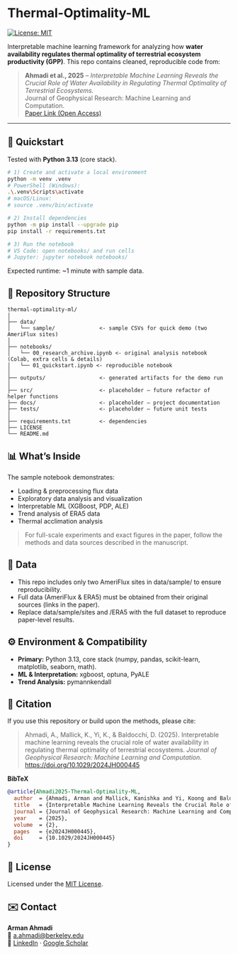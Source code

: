 # Thermal-Optimality-ML

[![License: MIT](https://img.shields.io/badge/License-MIT-yellow.svg)](LICENSE)

Interpretable machine learning framework for analyzing how **water availability regulates thermal optimality of terrestrial ecosystem productivity (GPP)**. This repo contains cleaned, reproducible code from:

> **Ahmadi et al., 2025** – *Interpretable Machine Learning Reveals the Crucial Role of Water Availability in Regulating Thermal Optimality of Terrestrial Ecosystems.*  
> Journal of Geophysical Research: Machine Learning and Computation.  
> [Paper Link (Open Access)](https://doi.org/10.1029/2024JH000445)

---

## 🚀 Quickstart

Tested with **Python 3.13** (core stack).  

```bash
# 1) Create and activate a local environment
python -m venv .venv
# PowerShell (Windows):
.\.venv\Scripts\activate
# macOS/Linux:
# source .venv/bin/activate

# 2) Install dependencies
python -m pip install --upgrade pip
pip install -r requirements.txt

# 3) Run the notebook
# VS Code: open notebooks/ and run cells
# Jupyter: jupyter notebook notebooks/
```
Expected runtime: ~1 minute with sample data.


## 📂 Repository Structure

```
thermal-optimality-ml/
│
├── data/
│   └── sample/              <- sample CSVs for quick demo (two AmeriFlux sites)
│
├── notebooks/
│   └── 00_research_archive.ipynb <- original analysis notebook (Colab, extra cells & details)
│   └── 01_quickstart.ipynb <- reproducible notebook
│
├── outputs/                 <- generated artifacts for the demo run
│
├── src/                     <- placeholder – future refactor of helper functions
├── docs/                    <- placeholder – project documentation
├── tests/                   <- placeholder – future unit tests
│
├── requirements.txt         <- dependencies
├── LICENSE
└── README.md
```

## 📊 What’s Inside
The sample notebook demonstrates:

- Loading & preprocessing flux data
- Exploratory data analysis and visualization
- Interpretable ML (XGBoost, PDP, ALE)
- Trend analysis of ERA5 data
- Thermal acclimation analysis

> For full-scale experiments and exact figures in the paper, follow the methods and data sources described in the manuscript.

## 📁 Data
- This repo includes only two AmeriFlux sites in data/sample/ to ensure reproducibility.
- Full data (AmeriFlux & ERA5) must be obtained from their original sources (links in the paper).
- Replace data/sample/sites and /ERA5 with the full dataset to reproduce paper-level results.

## ⚙️ Environment & Compatibility
- **Primary:** Python 3.13, core stack (numpy, pandas, scikit-learn, matplotlib, seaborn, math).
- **ML & Interpretation:** xgboost, optuna, PyALE
- **Trend Analysis:** pymannkendall

## 📖 Citation

If you use this repository or build upon the methods, please cite:

> Ahmadi, A., Mallick, K., Yi, K., & Baldocchi, D. (2025). Interpretable machine learning reveals the crucial role of water availability in regulating thermal optimality of terrestrial ecosystems. *Journal of Geophysical Research: Machine Learning and Computation.*
https://doi.org/10.1029/2024JH000445

**BibTeX**
```bibtex
@article{Ahmadi2025-Thermal-Optimality-ML,
  author  = {Ahmadi, Arman and Mallick, Kanishka and Yi, Koong and Baldocchi, Dennis},
  title   = {Interpretable Machine Learning Reveals the Crucial Role of Water Availability in Regulating Thermal Optimality of Terrestrial Ecosystems},
  journal = {Journal of Geophysical Research: Machine Learning and Computation},
  year    = {2025},
  volume  = {2},
  pages   = {e2024JH000445},
  doi     = {10.1029/2024JH000445}
}
```

## 📜 License
Licensed under the [MIT License](LICENSE).

## ✉️ Contact
**Arman Ahmadi**  
📧 a.ahmadi@berkeley.edu  
🔗 [LinkedIn](https://www.linkedin.com/in/arman-ahmadi/) · [Google Scholar](https://scholar.google.com/citations?user=oRpYGmIAAAAJ&hl=en&oi=ao)
